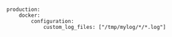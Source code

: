<!-- usedin: [ _includes/_inlines/Deployment/common/building-a-manifest-file/building-a-manifest-file_specify-additional-livelog-files.md] -->

```

production:
    docker:
        configuration:
            custom_log_files: ["/tmp/mylog/*/*.log"]

```
